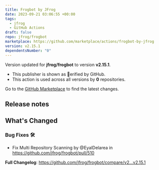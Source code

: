 ```yaml
---
title: Frogbot by JFrog
date: 2023-09-21 03:06:55 +00:00
tags:
  - jfrog
  - GitHub Actions
draft: false
repo: jfrog/frogbot
marketplace: https://github.com/marketplace/actions/frogbot-by-jfrog
version: v2.15.1
dependentsNumber: "0"
---
```



Version updated for **jfrog/frogbot** to version **v2.15.1**.
- This publisher is shown as erified by GitHub.
- This action is used across all versions by **0** repositories.

Go to the [GitHub Marketplace](https://github.com/marketplace/actions/frogbot-by-jfrog) to find the latest changes.

## Release notes

<!-- Release notes generated using configuration in .github/release.yml at v2.15.1 -->

## What's Changed
### Bug Fixes 🛠
* Fix Multi Repository Scanning by @EyalDelarea in https://github.com/jfrog/frogbot/pull/510


**Full Changelog**: https://github.com/jfrog/frogbot/compare/v2...v2.15.1
